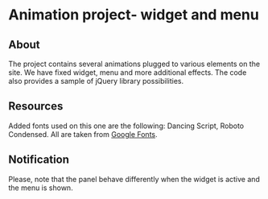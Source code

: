 # Animation project- widget and menu

## About

The project contains several animations plugged to various elements on the site. We have fixed widget, menu and more additional effects. The code also provides a sample of jQuery library possibilities.

## Resources

Added fonts used on this one are the following: Dancing Script, Roboto Condensed. All are taken from [Google Fonts](https://fonts.google.com/).

## Notification

Please, note that the panel behave differently when the widget is active and the menu is shown.
